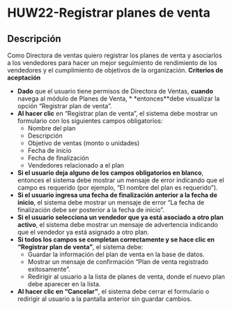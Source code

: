 # HUW22-Registrar planes de venta

## Descripción

Como Directora de ventas quiero registrar los planes de venta y asociarlos a los vendedores para hacer un mejor
seguimiento de rendimiento de los vendedores y el cumplimiento de objetivos de la organización.
**Criterios de aceptación**

- **Dado** que el usuario tiene permisos de Directora de Ventas, **cuando** navega al módulo de Planes de Venta, *
  *entonces**debe visualizar la opción “Registrar plan de venta”.
- **Al hacer clic** en “Registrar plan de venta”, el sistema debe mostrar un formulario con los siguientes campos
  obligatorios:
    - Nombre del plan
    - Descripción
    - Objetivo de ventas (monto o unidades)
    - Fecha de inicio
    - Fecha de finalización
    - Vendedores relacionado a el plan
- **Si el usuario deja alguno de los campos obligatorios en blanco**, entonces el sistema debe mostrar un mensaje de
  error indicando que el campo es requerido (por ejemplo, “El nombre del plan es requerido”).
- **Si el usuario ingresa una fecha de finalización anterior a la fecha de inicio**, el sistema debe mostrar un mensaje
  de error “La fecha de finalización debe ser posterior a la fecha de inicio”.
- **Si el usuario selecciona un vendedor que ya está asociado a otro plan activo**, el sistema debe mostrar un mensaje
  de advertencia indicando que el vendedor ya está asignado a otro plan.
- **Si todos los campos se completan correctamente y se hace clic en “Registrar plan de venta”**, el sistema debe:
    - Guardar la información del plan de venta en la base de datos.
    - Mostrar un mensaje de confirmación “Plan de venta registrado exitosamente”.
    - Redirigir al usuario a la lista de planes de venta, donde el nuevo plan debe aparecer en la lista.
- **Al hacer clic en “Cancelar”**, el sistema debe cerrar el formulario o redirigir al usuario a la pantalla anterior
  sin guardar cambios.

